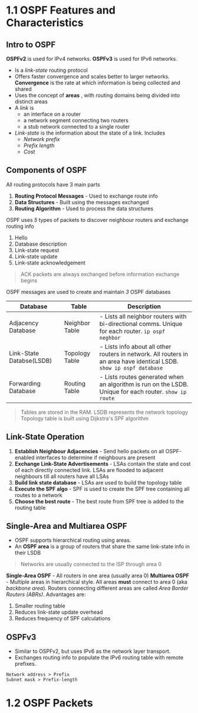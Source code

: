 # 1.1 OSPF Features and Characteristics
## Intro to OSPF
**OSPFv2** is used for IPv4 networks. **OSPFv3** is used for IPv6 networks.
- Is a *link-state* routing protocol
- Offers faster convergence and scales better to larger networks. **Convergence** is the rate at which information is being collected and shared
- Uses the concept of **areas** , with routing domains being divided into distinct areas
- A *link*  is 
	- an interface on a router
	- a network segment connecting two routers
	- a stub network connected to a single router
- *Link-state*  is the information about the state of a link. Includes
	- *Network prefix*
	- *Prefix length*
	- *Cost*

## Components of OSPF
All routing protocols have 3 main parts
1. **Routing Protocol Messages** - Used to exchange route info
2. **Data Structures** - Built using the messages exchanged
3. **Routing Algorithm** - Used to process the data structures

OSPF uses *5*  types of packets to discover neighbour routers and exchange routing info
1. Hello
2. Database description
3. Link-state request
4. Link-state update
5. Link-state acknowledgement

> ACK packets are always exchanged before information exchange begins

OSPF messages are used to create and maintain *3*  OSPF databases

| Database                 | Table          | Description                                                                                                          |
| ------------------------ | -------------- | -------------------------------------------------------------------------------------------------------------------- |
| Adjacency Database       | Neighbor Table | - Lists all neighbor routers with bi-directional comms. Unique for each router. `ip ospf neghbor`                    |
| Link-State Databse(LSDB) | Topology Table | - Lists info about all other routers in network. All routers in an area have identical LSDB. `show ip ospf database` |
| Forwarding Database      | Routing Table  | - Lists routes generated when an algorithm is run on the LSDB. Unique for each router. `show ip route`               |
> Tables are stored in the RAM.
> LSDB represents the network topology
> Topology table is built using Dijkstra's SPF algorithm
## Link-State Operation
1. **Establish Neighbour Adjacencies** - Send hello packets on all OSPF-enabled interfaces to determine if neighbours are present
2. **Exchange Link-State Advertisements** - LSAs contain the state and cost of each directly connected link. LSAs are flooded to adjacent neighbours till all routers have all LSAs
3. **Build link state database** - LSAs are used to build the topology table
4. **Execute the SPF algo** - SPF is used to create the SPF tree containing all routes to a network
5. **Choose the best route** - The best route from SPF tree is added to the routing table

## Single-Area and Multiarea OSPF
- OSPF supports hierarchical routing using areas.
- An **OSPF area** is a group of routers that share the same link-state info in their LSDB
> Networks are usually connected to the ISP through area 0

**Single-Area OSPF** - All routers in one area (usually area 0)
**Multiarea OSPF** - Multiple areas in hierarchical style. All areas **must** connect to area 0 (aka *backbone area*). Routers connecting different areas are called *Area Border Routers (ABRs)*. Advantages are:
1. Smaller routing table
2. Reduces link-state update overhead
3. Reduces frequency of SPF calculations

## OSPFv3
- Similar to OSPFv2, but uses IPv6 as the network layer transport.
- Exchanges routing info to populate the IPv6 routing table with remote prefixes.
```
Network address > Prefix
Subnet mask > Prefix-length
```
# 1.2 OSPF Packets

